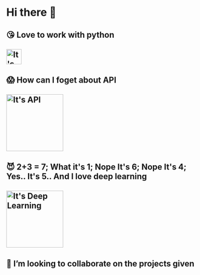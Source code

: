 # Hi there 👋

## :kissing_heart: Love to work with python <br><br> <img src="https://media0.giphy.com/media/KAq5w47R9rmTuvWOWa/giphy.gif" alt="It's Python Logo" width="40">
## :scream: How can I foget about API <br><br> <img src="https://d540vms5r2s2d.cloudfront.net/mad/uploads/mad_blog_5db041379523b1571832119.gif" alt="It's API" width="150">
## :smiling_imp: 2+3 = 7; What it's 1; Nope It's 6; Nope It's 4; Yes.. It's 5.. And I love deep learning <br><br> <img src="https://www.analyticsinsight.net/wp-content/uploads/2020/03/AI_Animated.gif" alt="It's Deep Learning" width="150">
## 👯 I’m looking to collaborate on the projects given

<!--
**Asutosh-ABStech/Asutosh-ABSTech** is a ✨ _special_ ✨ repository because its `README.md` (this file) appears on your GitHub profile.

Here are some ideas to get you started:

- 🔭 I’m currently working on ...
- 🌱 I’m currently learning ...
- 👯 I’m looking to collaborate on ...
- 🤔 I’m looking for help with ...
- 💬 Ask me about ...
- 📫 How to reach me: ...
- 😄 Pronouns: ...
- ⚡ Fun fact: ...
-->

